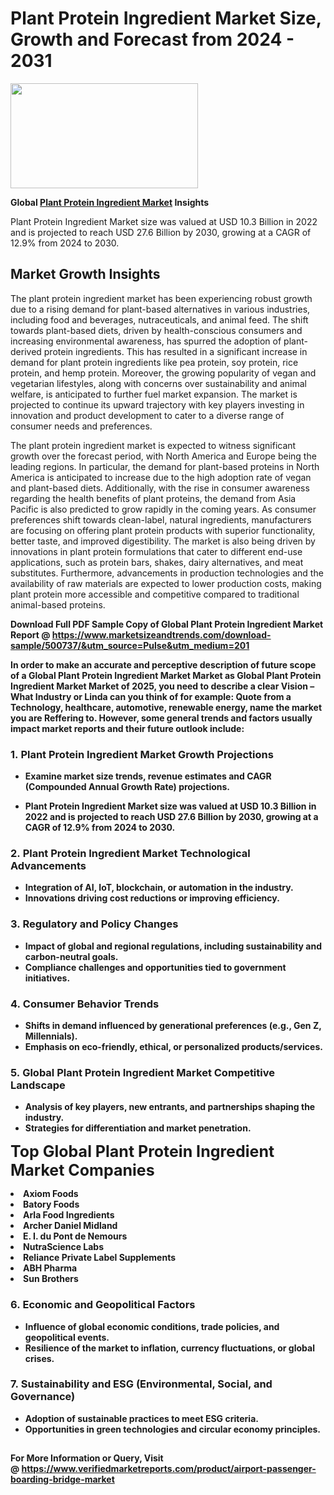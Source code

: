 <H1>Plant Protein Ingredient Market Size, Growth and Forecast from 2024 - 2031</H1><img class="aligncenter size-medium wp-image-584254" src="https://thirdeyenews.in/wp-content/uploads/2024/09/Global-Market-Research-300x168.jpeg" alt="" width="300" height="168" /><p><strong>Global&nbsp;<a href="https://www.marketsizeandtrends.com/download-sample/500737/&amp;utm_source=Pulse&amp;utm_medium=201">Plant Protein Ingredient Market</a> Insights</strong></p><p>Plant Protein Ingredient Market size was valued at USD 10.3 Billion in 2022 and is projected to reach USD 27.6 Billion by 2030, growing at a CAGR of 12.9% from 2024 to 2030.</p><p><h2>Market Growth Insights</h2> <p>The plant protein ingredient market has been experiencing robust growth due to a rising demand for plant-based alternatives in various industries, including food and beverages, nutraceuticals, and animal feed. The shift towards plant-based diets, driven by health-conscious consumers and increasing environmental awareness, has spurred the adoption of plant-derived protein ingredients. This has resulted in a significant increase in demand for plant protein ingredients like pea protein, soy protein, rice protein, and hemp protein. Moreover, the growing popularity of vegan and vegetarian lifestyles, along with concerns over sustainability and animal welfare, is anticipated to further fuel market expansion. The market is projected to continue its upward trajectory with key players investing in innovation and product development to cater to a diverse range of consumer needs and preferences.</p> <p><strong></strong></p> <p>The plant protein ingredient market is expected to witness significant growth over the forecast period, with North America and Europe being the leading regions. In particular, the demand for plant-based proteins in North America is anticipated to increase due to the high adoption rate of vegan and plant-based diets. Additionally, with the rise in consumer awareness regarding the health benefits of plant proteins, the demand from Asia Pacific is also predicted to grow rapidly in the coming years. As consumer preferences shift towards clean-label, natural ingredients, manufacturers are focusing on offering plant protein products with superior functionality, better taste, and improved digestibility. The market is also being driven by innovations in plant protein formulations that cater to different end-use applications, such as protein bars, shakes, dairy alternatives, and meat substitutes. Furthermore, advancements in production technologies and the availability of raw materials are expected to lower production costs, making plant protein more accessible and competitive compared to traditional animal-based proteins.</p> <p><strong></p><p><span class=""><strong>Download Full PDF Sample Copy of Global Plant Protein Ingredient Market Report</strong> @ <a href="https://www.marketsizeandtrends.com/download-sample/500737/&amp;utm_source=Pulse&amp;utm_medium=201" target="_blank">https://www.marketsizeandtrends.com/download-sample/500737/&amp;utm_source=Pulse&amp;utm_medium=201</a></span></p><p>In order to make an accurate and perceptive description of future scope of a Global&nbsp;Plant Protein Ingredient Market Market as Global&nbsp;Plant Protein Ingredient Market Market of 2025, you need to describe a clear Vision &ndash; What Industry or Linda can you think of for example: Quote from a Technology, healthcare, automotive, renewable energy, name the market you are Reffering to. However, some general trends and factors usually impact market reports and their future outlook include:</p><h3>1.&nbsp;<strong>Plant Protein Ingredient Market Growth Projections</strong></h3><ul><li>Examine market size trends, revenue estimates and CAGR (Compounded Annual Growth Rate) projections.</li><li><p>Plant Protein Ingredient Market size was valued at USD 10.3 Billion in 2022 and is projected to reach USD 27.6 Billion by 2030, growing at a CAGR of 12.9% from 2024 to 2030.</p></li></ul><h3>2.&nbsp;<strong>Plant Protein Ingredient Market Technological Advancements</strong></h3><ul><li>Integration of AI, IoT, blockchain, or automation in the industry.</li><li>Innovations driving cost reductions or improving efficiency.</li></ul><h3>3.&nbsp;<strong>Regulatory and Policy Changes</strong></h3><ul><li>Impact of global and regional regulations, including sustainability and carbon-neutral goals.</li><li>Compliance challenges and opportunities tied to government initiatives.</li></ul><h3>4.&nbsp;<strong>Consumer Behavior Trends</strong></h3><ul><li>Shifts in demand influenced by generational preferences (e.g., Gen Z, Millennials).</li><li>Emphasis on eco-friendly, ethical, or personalized products/services.</li></ul><h3>5.&nbsp;<strong>Global Plant Protein Ingredient Market Competitive Landscape</strong></h3><ul><li>Analysis of key players, new entrants, and partnerships shaping the industry.</li><li>Strategies for differentiation and market penetration.</li></ul><p data-pm-slice="1 1 []"><span style="color: inherit; font-family: inherit; font-size: 25px;">Top Global Plant Protein Ingredient Market Companies</span></p><div class="" data-test-id=""><p><li>Axiom Foods</li><li> Batory Foods</li><li> Arla Food Ingredients</li><li> Archer Daniel Midland</li><li> E. I. du Pont de Nemours</li><li> NutraScience Labs</li><li> Reliance Private Label Supplements</li><li> ABH Pharma</li><li> Sun Brothers</li></p></div><h3>6.&nbsp;<strong>Economic and Geopolitical Factors</strong></h3><ul><li>Influence of global economic conditions, trade policies, and geopolitical events.</li><li>Resilience of the market to inflation, currency fluctuations, or global crises.</li></ul><h3>7.&nbsp;<strong>Sustainability and ESG (Environmental, Social, and Governance)</strong></h3><ul><li>Adoption of sustainable practices to meet ESG criteria.</li><li>Opportunities in green technologies and circular economy principles.</li></ul><h2><strong style="font-size: 14px;">For More Information or Query, Visit @&nbsp;</strong><a style="background-color: #ffffff; font-size: 14px;" href="https://www.marketsizeandtrends.com/report/plant-protein-ingredient-market/" target="_blank">https://www.verifiedmarketreports.com/product/airport-passenger-boarding-bridge-market</a></h2>
